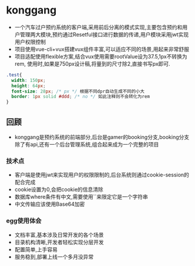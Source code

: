 # konggang

- 一个汽车过户预约系统的客户端,采用前后分离的模式实现,主要包含预约和用户管理两大模块,预约通过Resetful接口进行数据的传递,用户模块采用jwt实现用户权限控制
- 项目使用vue-cli+vux搭建vux组件丰富,可以适应不同的场景,用起来非常舒服
- 项目适配使用flexible方案,结合vux使用需要rootValue设为37.5,1px不转换为rem,
使用时,如果是750px设计稿,将量到的尺寸除2,直接书写px即可.
``` css
.test{
  width: 150px;
  height: 64px;
  font-size: 28px; /* px */ 根据不同dpr自动生成不同的小大
  border: 1px solid #ddd; /* no */ 如此注释则不会转化为rem
}
```

## 回顾
- konggang是预约系统的前端部分,后台是gamer的booking分支,booking分支除了有api,还有一个后台管理系统,组合起来成为一个完整的项目

### 技术点
- 客户端是使用jwt来实现用户的权限限制的,后台系统则通过cookie-session的配合完成
- cookie设置为0,会把cookie的信息清除
- 数据库where条件有中文,需要使用``来限定它是一个字符串
- 中文传输应该使用Base64加密

### egg使用体会
- 文档丰富,基本涉及日常开发的各个场景
- 目录机构清晰,开发者轻松实现分层开发
- 配置简单,上手容易
- 服务稳到,部署上线一个多月没异常
